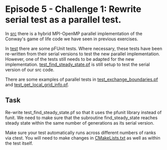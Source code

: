 # Episode 5 - Challenge 1: Rewrite serial test as a parallel test.

In [src](./src) there is a hybrid MPI-OpenMP parallel implementation of the
Conway's game of life code we have seen in previous exercises. 

In [test](./test) there are some pFUnit tests. Where necessary, these tests have
been re-written from their serial versions to test the new parallel implementation.
However, one of the tests still needs to be adapted for the new implementation.
[test_find_steady_state.pf](./test/test_find_steady_state.pf) is still setup to 
test the serial version of our src code.

There are some examples of parallel tests in
[test_exchange_boundaries.pf](./test/test_exchange_boundaries.pf) and
[test_get_local_grid_info.pf](./test/test_get_local_grid_info.pf).

## Task

Re-write test_find_steady_state.pf so that it uses the pfunit library instead
of funit. We need to make sure that the subroutine find_steady_state reaches
steady state within the same number of generations as its serial version.

Make sure your test automatically runs across different numbers of ranks via ctest.
You will need to make changes in [CMakeLists.txt](./CMakeLists.txt) as well as within the test itself.
